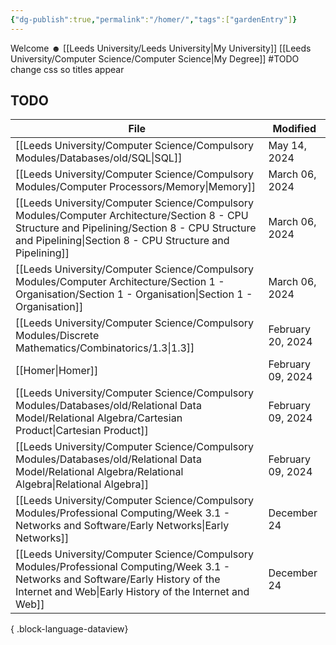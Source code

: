 ```yaml
---
{"dg-publish":true,"permalink":"/homer/","tags":["gardenEntry"]}
---
```


Welcome ☻ 
[[Leeds University/Leeds University\|My University]]
[[Leeds University/Computer Science/Computer Science\|My Degree]]
#TODO change css so titles appear

## TODO
| File                                                                                                                                                                                                          | Modified          |
| ------------------------------------------------------------------------------------------------------------------------------------------------------------------------------------------------------------- | ----------------- |
| [[Leeds University/Computer Science/Compulsory Modules/Databases/old/SQL\|SQL]]                                                                                                                            | May 14, 2024      |
| [[Leeds University/Computer Science/Compulsory Modules/Computer Processors/Memory\|Memory]]                                                                                                                | March 06, 2024    |
| [[Leeds University/Computer Science/Compulsory Modules/Computer Architecture/Section 8 - CPU Structure and Pipelining/Section 8 - CPU Structure and Pipelining\|Section 8 - CPU Structure and Pipelining]] | March 06, 2024    |
| [[Leeds University/Computer Science/Compulsory Modules/Computer Architecture/Section 1 - Organisation/Section 1 - Organisation\|Section 1 - Organisation]]                                                 | March 06, 2024    |
| [[Leeds University/Computer Science/Compulsory Modules/Discrete Mathematics/Combinatorics/1.3\|1.3]]                                                                                                       | February 20, 2024 |
| [[Homer\|Homer]]                                                                                                                                                                                           | February 09, 2024 |
| [[Leeds University/Computer Science/Compulsory Modules/Databases/old/Relational Data Model/Relational Algebra/Cartesian Product\|Cartesian Product]]                                                       | February 09, 2024 |
| [[Leeds University/Computer Science/Compulsory Modules/Databases/old/Relational Data Model/Relational Algebra/Relational Algebra\|Relational Algebra]]                                                     | February 09, 2024 |
| [[Leeds University/Computer Science/Compulsory Modules/Professional Computing/Week 3.1 - Networks and Software/Early Networks\|Early Networks]]                                                            | December 24       |
| [[Leeds University/Computer Science/Compulsory Modules/Professional Computing/Week 3.1 - Networks and Software/Early History of the Internet and Web\|Early History of the Internet and Web]]              | December 24       |

{ .block-language-dataview}
